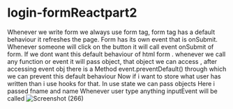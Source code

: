 # login-formReactpart2
Whenever we write form we always use form tag, form tag has a default behaviour it refreshes the page.
Form has its own event that is onSubmit.
Whenever someone will click on the button it will call event onSubmit of form. 
If we dont want this default behaviour of html form . whenever we call any function or event it will pass object, that object we can access , after accessing event obj there is a 
Method event.preventDefault() through which we can prevent this default behaviour
Now if i want to store what user has written than i use hooks for that.
In use state we can pass objects 
Here i passed fname and name
Whenever user type anything inputEvent will be called
![Screenshot (266)](https://github.com/sunphoenix1707/login-formReactpart2/assets/114605699/79b08ea4-89d1-43ef-bc46-631fa3ed3210)

